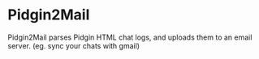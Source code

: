 # Pidgin2Mail
Pidgin2Mail parses Pidgin HTML chat logs, and uploads them to an email server. (eg. sync your chats with gmail)
